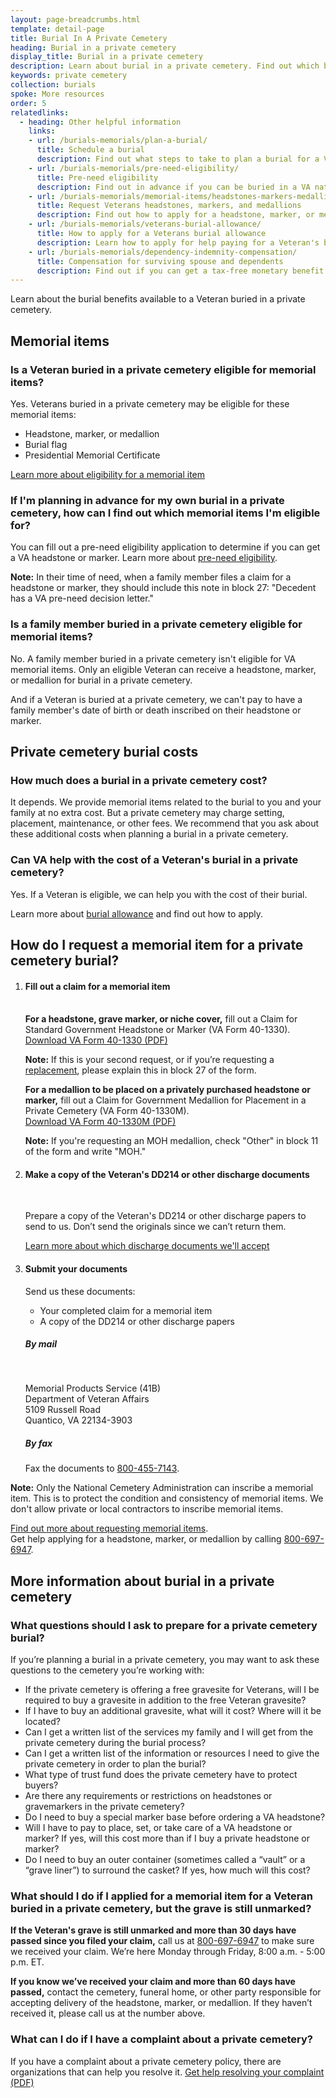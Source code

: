 ```yaml
---
layout: page-breadcrumbs.html
template: detail-page
title: Burial In A Private Cemetery
heading: Burial in a private cemetery
display_title: Burial in a private cemetery
description: Learn about burial in a private cemetery. Find out which burial benefits are available to Veterans buried in private cemeteries. 
keywords: private cemetery
collection: burials
spoke: More resources
order: 5
relatedlinks:
  - heading: Other helpful information
    links:
    - url: /burials-memorials/plan-a-burial/
      title: Schedule a burial
      description: Find out what steps to take to plan a burial for a Veteran, spouse, or dependent family member.
    - url: /burials-memorials/pre-need-eligibility/
      title: Pre-need eligibility
      description: Find out in advance if you can be buried in a VA national cemetery. 
    - url: /burials-memorials/memorial-items/headstones-markers-medallions/
      title: Request Veterans headstones, markers, and medallions
      description: Find out how to apply for a headstone, marker, or medallion to honor a Veteran or eligible family member.
    - url: /burials-memorials/veterans-burial-allowance/
      title: How to apply for a Veterans burial allowance
      description: Learn how to apply for help paying for a Veteran's burial and funeral costs.
    - url: /burials-memorials/dependency-indemnity-compensation/
      title: Compensation for surviving spouse and dependents
      description: Find out if you can get a tax-free monetary benefit called Dependency and Indemnity Compensation (VA DIC).
---
```


<div class="va-introtext">
Learn about the burial benefits available to a Veteran buried in a private cemetery. 
</div>

## Memorial items

### Is a Veteran buried in a private cemetery eligible for memorial items?

Yes. Veterans buried in a private cemetery may be eligible for these memorial items:

- Headstone, marker, or medallion
- Burial flag
- Presidential Memorial Certificate

[Learn more about eligibility for a memorial item](/burials-memorials/memorial-items/headstones-markers-medallions/)

### If I'm planning in advance for my own burial in a private cemetery, how can I find out which memorial items I'm eligible for? 

You can fill out a pre-need eligibility application to determine if you can get a VA headstone or marker. Learn more about [pre-need eligibility](https://www.va.gov/burials-memorials/pre-need-eligibility/).

**Note:** In their time of need, when a family member files a claim for a headstone or marker, they should include this note in block 27: "Decedent has a VA pre-need decision letter."

### Is a family member buried in a private cemetery eligible for memorial items?

No. A family member buried in a private cemetery isn't eligible for VA memorial items. Only an eligible Veteran can receive a headstone, marker, or medallion for burial in a private cemetery. <br>

And if a Veteran is buried at a private cemetery, we can't pay to have a family member's date of birth or death inscribed on their headstone or marker. 

## Private cemetery burial costs

### How much does a burial in a private cemetery cost?

It depends. We provide memorial items related to the burial to you and your family at no extra cost. But a private cemetery may charge setting, placement, maintenance, or other fees. We recommend that you ask about these additional costs when planning a burial in a private cemetery. 

### Can VA help with the cost of a Veteran's burial in a private cemetery?

Yes. If a Veteran is eligible, we can help you with the cost of their burial. 

Learn more about [burial allowance](/burials-memorials/veterans-burial-allowance/) and find out how to apply.


## How do I request a memorial item for a private cemetery burial?

<ol class="process">
<li class="process-step list-one">

#### Fill out a claim for a memorial item
<br>
<b>For a headstone, grave marker, or niche cover,</b> fill out a Claim for Standard Government Headstone or Marker (VA Form 40-1330).<br>
<a href="https://va.gov/vaforms/va/pdf/VA40-1330.pdf">Download VA Form 40-1330 (PDF)</a>

<b>Note:</b> If this is your second request, or if you’re requesting a [replacement](/burials-memorials/memorial-items/headstones-markers-medallions/replacements/), please explain this in block 27 of the form.

<b>For a medallion to be placed on a privately purchased headstone or marker,</b> fill out a Claim for Government Medallion for Placement in a Private Cemetery (VA Form 40-1330M).<br>
[Download VA Form 40-1330M (PDF)](https://www.va.gov/vaforms/va/pdf/VA40-1330M.pdf) 

<b>Note:</b> If you're requesting an MOH medallion, check "Other" in block 11 of the form and write "MOH." 

 </li>

 <li class="process-step list-two">

#### Make a copy of the Veteran's DD214 or other discharge documents
<br> 

Prepare a copy of the Veteran's DD214 or other discharge papers to send to us. Don’t send the originals since we can’t return them.

[Learn more about which discharge documents we'll accept](/records/discharge-documents/)

 </li>
 
 <li class="process-step list-three">
 
 #### Submit your documents
 Send us these documents:
 <br>
 - Your completed claim for a memorial item
 - A copy of the DD214 or other discharge papers
 
 ##### By mail 
 <br>
 <p class="va-address-block">
    Memorial Products Service (41B)<br>
    Department of Veteran Affairs<br>
    5109 Russell Road<br>
    Quantico, VA 22134-3903<br>
</p>

##### By fax

Fax the documents to <a href="tel:+18004557143">800-455-7143</a>.
 
 </li>
</ol>

**Note:** Only the National Cemetery Administration can inscribe a memorial item. This is to protect the condition and consistency of memorial items. We don't allow private or local contractors to inscribe memorial items.  

[Find out more about requesting memorial items](/burials-memorials/memorial-items/headstones-markers-medallions/). <br>
Get help applying for a headstone, marker, or medallion by calling <a href="tel:+8006976947">800-697-6947</a>.

## More information about burial in a private cemetery
### What questions should I ask to prepare for a private cemetery burial? 

If you’re planning a burial in a private cemetery, you may want to ask these questions to the cemetery you’re working with:
<br>

- If the private cemetery is offering a free gravesite for Veterans, will I be required to buy a gravesite in addition to the free Veteran gravesite?
- If I have to buy an additional gravesite, what will it cost? Where will it be located?
- Can I get a written list of the services my family and I will get from the private cemetery during the burial process?  
- Can I get a written list of the information or resources I need to give the private cemetery in order to plan the burial? 
- What type of trust fund does the private cemetery have to protect buyers? 
- Are there any requirements or restrictions on headstones or gravemarkers in the private cemetery?
- Do I need to buy a special marker base before ordering a VA headstone?
- Will I have to pay to place, set, or take care of a VA headstone or marker? If yes, will this cost more than if I buy a private headstone or marker?
- Do I need to buy an outer container (sometimes called a “vault” or a “grave liner”) to surround the casket? If yes, how much will this cost?


### What should I do if I applied for a memorial item for a Veteran buried in a private cemetery, but the grave is still unmarked?

**If the Veteran's grave is still unmarked and more than 30 days have passed since you filed your claim,** call us at <a href="tel:+18006976947">800-697-6947</a> to make sure we received your claim. We’re here Monday through Friday, 8:00 a.m. - 5:00 p.m. ET. <br>

**If you know we’ve received your claim and more than 60 days have passed,** contact the cemetery, funeral home, or other party responsible for accepting delivery of the headstone, marker, or medallion. If they haven’t received it, please call us at the number above.

### What can I do if I have a complaint about a private cemetery?

If you have a complaint about a private cemetery policy, there are organizations that can help you resolve it. 
[Get help resolving your complaint (PDF)](https://www.cem.va.gov/cem/docs/factsheets/cando.pdf)
